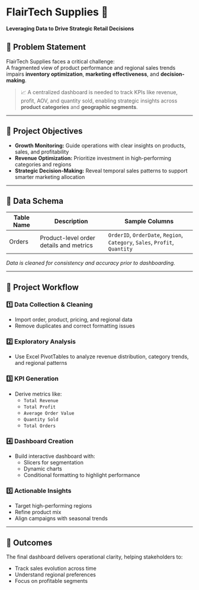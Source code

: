 # FlairTech Supplies 🚀  
**Leveraging Data to Drive Strategic Retail Decisions**


## 📌 Problem Statement

FlairTech Supplies faces a critical challenge:  
A fragmented view of product performance and regional sales trends impairs **inventory optimization**, **marketing effectiveness**, and **decision-making**.

> 📈 A centralized dashboard is needed to track KPIs like revenue, profit, AOV, and quantity sold, enabling strategic insights across **product categories** and **geographic segments**.

---

## 🧠 Project Objectives

- **Growth Monitoring:** Guide operations with clear insights on products, sales, and profitability  
- **Revenue Optimization:** Prioritize investment in high-performing categories and regions  
- **Strategic Decision-Making:** Reveal temporal sales patterns to support smarter marketing allocation  

---

## 🧮 Data Schema

| Table Name | Description                                  | Sample Columns |
|------------|----------------------------------------------|----------------|
| Orders     | Product-level order details and metrics      | `OrderID`, `OrderDate`, `Region`, `Category`, `Sales`, `Profit`, `Quantity` |

*Data is cleaned for consistency and accuracy prior to dashboarding.*

---

## 🔧 Project Workflow

### 1️⃣ Data Collection & Cleaning  
- Import order, product, pricing, and regional data  
- Remove duplicates and correct formatting issues  

### 2️⃣ Exploratory Analysis  
- Use Excel PivotTables to analyze revenue distribution, category trends, and regional patterns  

### 3️⃣ KPI Generation  
- Derive metrics like:  
  - `Total Revenue`  
  - `Total Profit`  
  - `Average Order Value`  
  - `Quantity Sold`  
  - `Total Orders`  

### 4️⃣ Dashboard Creation  
- Build interactive dashboard with:  
  - Slicers for segmentation  
  - Dynamic charts  
  - Conditional formatting to highlight performance  

### 5️⃣ Actionable Insights  
- Target high-performing regions  
- Refine product mix  
- Align campaigns with seasonal trends  

---

## 📎 Outcomes

The final dashboard delivers operational clarity, helping stakeholders to:
- Track sales evolution across time
- Understand regional preferences
- Focus on profitable segments


